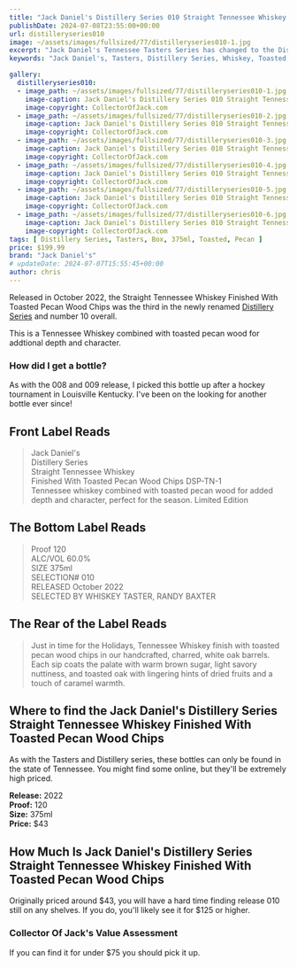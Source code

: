 ```yaml
---
title: "Jack Daniel's Distillery Series 010 Straight Tennessee Whiskey Finished With Toasted Pecan Wood Chips"
publishDate: 2024-07-08T23:55:00+00:00
url: distilleryseries010
image: ~/assets/images/fullsized/77/distilleryseries010-1.jpg
excerpt: "Jack Daniel's Tennessee Tasters Series has changed to the Distillery Series with release 010, Straight Tennessee Whiskey Finished With Toasted Pecan Wood Chips"
keywords: "Jack Daniel's, Tasters, Distillery Series, Whiskey, Toasted, Pecan"

gallery:
  distilleryseries010:
  - image_path: ~/assets/images/fullsized/77/distilleryseries010-1.jpg
    image-caption: Jack Daniel's Distillery Series 010 Straight Tennessee Whiskey Finished With Toasted Pecan Wood Chips Front of Bottle
    image-copyright: CollectorOfJack.com
  - image_path: ~/assets/images/fullsized/77/distilleryseries010-2.jpg
    image-caption: Jack Daniel's Distillery Series 010 Straight Tennessee Whiskey Finished With Toasted Pecan Wood Chips Front of Bottle
    image-copyright: CollectorOfJack.com
  - image_path: ~/assets/images/fullsized/77/distilleryseries010-3.jpg
    image-caption: Jack Daniel's Distillery Series 010 Straight Tennessee Whiskey Finished With Toasted Pecan Wood Chips Side/Rear of Bottle
    image-copyright: CollectorOfJack.com
  - image_path: ~/assets/images/fullsized/77/distilleryseries010-4.jpg
    image-caption: Jack Daniel's Distillery Series 010 Straight Tennessee Whiskey Finished With Toasted Pecan Wood Chips Side/Rear of Bottle
    image-copyright: CollectorOfJack.com
  - image_path: ~/assets/images/fullsized/77/distilleryseries010-5.jpg
    image-caption: Jack Daniel's Distillery Series 010 Straight Tennessee Whiskey Finished With Toasted Pecan Wood Chips Front of Bottle
    image-copyright: CollectorOfJack.com
  - image_path: ~/assets/images/fullsized/77/distilleryseries010-6.jpg
    image-caption: Jack Daniel's Distillery Series 010 Straight Tennessee Whiskey Finished With Toasted Pecan Wood Chips Front from Angle
    image-copyright: CollectorOfJack.com
tags: [ Distillery Series, Tasters, Box, 375ml, Toasted, Pecan ]
price: $199.99
brand: "Jack Daniel's"
# updateDate: 2024-07-07T15:55:45+00:00
author: chris
---
```

Released in October 2022, the Straight Tennessee Whiskey Finished With Toasted Pecan Wood Chips  was the third in the newly renamed [Distillery Series](/series/tasters-distillery) and number 10 overall.

This is a Tennessee Whiskey combined with toasted pecan wood for addtional depth and character. 

### How did I get a bottle?
As with the 008 and 009 release, I picked this bottle up after a hockey tournament in Louisville Kentucky. I've been on the looking for another bottle ever since! 

## Front Label Reads
> Jack Daniel's  
> Distillery Series  
> Straight Tennessee Whiskey  
> Finished With Toasted Pecan Wood Chips
> DSP-TN-1  
> Tennessee whiskey combined with toasted pecan wood for added depth and character, perfect for the season.
> Limited Edition

## The Bottom Label Reads
> Proof 120  
> ALC/VOL 60.0%  
> SIZE 375ml  
> SELECTION# 010  
> RELEASED October 2022  
> SELECTED BY WHISKEY TASTER, RANDY BAXTER

## The Rear of the Label Reads
> Just in time for the Holidays, Tennessee Whiskey finish with toasted pecan wood chips in our handcrafted, charred, white oak barrels.  
> Each sip coats the palate with warm brown sugar, light savory nuttiness, and toasted oak with lingering hints of dried fruits and a touch of caramel warmth.

## Where to find the Jack Daniel's Distillery Series Straight Tennessee Whiskey Finished With Toasted Pecan Wood Chips
As with the Tasters and Distillery series, these bottles can only be found in the state of Tennessee. You might find some online, but they'll be extremely high priced.

**Release:** 2022  
**Proof:** 120  
**Size:** 375ml  
**Price:** $43


## How Much Is Jack Daniel's Distillery Series Straight Tennessee Whiskey Finished With Toasted Pecan Wood Chips
Originally priced around $43, you will have a hard time finding release 010 still on any shelves. If you do, you'll likely see it for $125 or higher.
 
### Collector Of Jack's Value Assessment
If you can find it for under $75 you should pick it up.

